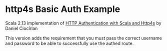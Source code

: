 # http4s Basic Auth Example

Scala 2.13 implementation of [HTTP Authentication with Scala and Http4s](https://blog.rockthejvm.com/scala-http4s-authentication/)
by Daniel Ciocîrlan

This version adds the requirement that you must pass the correct 
username and password to be able to successfully use the authed route.

